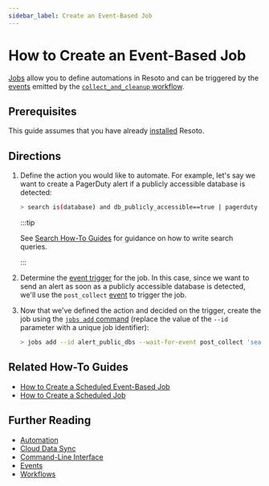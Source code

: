 ```yaml
---
sidebar_label: Create an Event-Based Job
---
```


# How to Create an Event-Based Job

[Jobs](../../concepts/automation/index.md) allow you to define automations in Resoto and can be triggered by the [events](../../reference/events/index.md) emitted by the [`collect_and_cleanup` workflow](../../reference/workflows/index.md#collect_and_cleanup-workflow).

## Prerequisites

This guide assumes that you have already [installed](../../getting-started/install-resoto/index.md) Resoto.

## Directions

1. Define the action you would like to automate. For example, let's say we want to create a PagerDuty alert if a publicly accessible database is detected:

   ```bash
   > search is(database) and db_publicly_accessible==true | pagerduty summary="Databases found that are publicly accessible" dedup_key="dbs_publicly_accessible"
   ```

   :::tip

   See [Search How-To Guides](../search/index.md) for guidance on how to write search queries.

   :::

2. Determine the [event trigger](../../concepts/automation/index.md#event-trigger) for the job. In this case, since we want to send an alert as soon as a publicly accessible database is detected, we'll use the `post_collect` [event](../../reference/events/index.md) to trigger the job.

3. Now that we've defined the action and decided on the trigger, create the job using the [`jobs add` command](../../reference/cli/action-commands/jobs/add.md) (replace the value of the `--id` parameter with a unique job identifier):

   ```bash
   > jobs add --id alert_public_dbs --wait-for-event post_collect 'search is(database) and db_publicly_accessible==true | pagerduty summary="Databases found that are public to the internet" dedup_key="dbs_publicly_accessible"'
   ```

## Related How-To Guides

- [How to Create a Scheduled Event-Based Job](./create-a-scheduled-event-based-job.md)
- [How to Create a Scheduled Job](./create-a-scheduled-job.md)

## Further Reading

- [Automation](../../concepts/automation/index.md)
- [Cloud Data Sync](../../concepts/cloud-data-sync/index.md)
- [Command-Line Interface](../../reference/cli/index.md)
- [Events](../../reference/events/index.md)
- [Workflows](../../reference/workflows/index.md)
